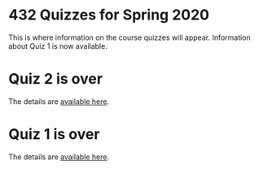 # 432 Quizzes for Spring 2020

This is where information on the course quizzes will appear. Information about Quiz 1 is now available.

# Quiz 2 is over

The details are [available here](https://github.com/THOMASELOVE/2020-432/tree/master/quizzes/quiz2).

# Quiz 1 is over

The details are [available here](https://github.com/THOMASELOVE/2020-432/blob/master/quizzes/postquiz1/README.md).
